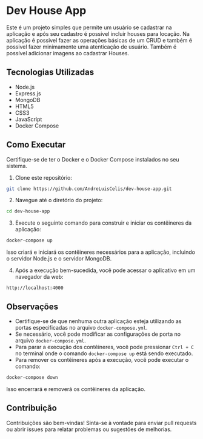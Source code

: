 
# Dev House App

Este é um projeto simples que permite um usuário se cadastrar na aplicação e após seu cadastro é possivel incluir houses para locação.
Na aplicação é possivel fazer as operações básicas de um CRUD e também é possivel fazer minimamente uma atenticação de usuário.
Também é possível adicionar imagens ao cadastrar Houses.

## Tecnologias Utilizadas

- Node.js
- Express.js
- MongoDB
- HTML5
- CSS3
- JavaScript
- Docker Compose

## Como Executar

Certifique-se de ter o Docker e o Docker Compose instalados no seu sistema.

1. Clone este repositório:

```bash
git clone https://github.com/AndreLuisCelis/dev-house-app.git
```

2. Navegue até o diretório do projeto:

```bash
cd dev-house-app
```

3. Execute o seguinte comando para construir e iniciar os contêineres da aplicação:

```bash
docker-compose up
```

Isso criará e iniciará os contêineres necessários para a aplicação, incluindo o servidor Node.js e o servidor MongoDB.

4. Após a execução bem-sucedida, você pode acessar o aplicativo em um navegador da web:

```
http://localhost:4000
```

## Observações

- Certifique-se de que nenhuma outra aplicação esteja utilizando as portas especificadas no arquivo `docker-compose.yml`.
- Se necessário, você pode modificar as configurações de porta no arquivo `docker-compose.yml`.
- Para parar a execução dos contêineres, você pode pressionar `Ctrl + C` no terminal onde o comando `docker-compose up` está sendo executado.
- Para remover os contêineres após a execução, você pode executar o comando:

```bash
docker-compose down
```

Isso encerrará e removerá os contêineres da aplicação.

## Contribuição

Contribuições são bem-vindas! Sinta-se à vontade para enviar pull requests ou abrir issues para relatar problemas ou sugestões de melhorias.
